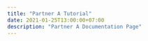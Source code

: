 ```yaml
---
title: "Partner A Tutorial"
date: 2021-01-25T13:00:00+07:00
description: "Partner A Documentation Page"
---
```

